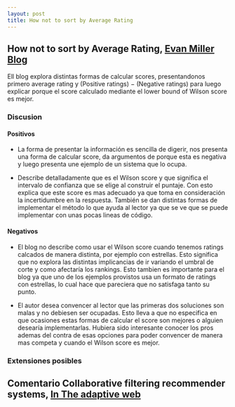 ```yaml
---
layout: post
title: How not to sort by Average Rating
---
```


## How not to sort by Average Rating, [Evan Miller Blog](http://www.evanmiller.org/how-not-to-sort-by-average-rating.html)

Ell blog explora distintas formas de calcular scores, presentandonos primero average rating y (Positive ratings) − (Negative ratings) para luego explicar porque el score calculado mediante el lower bound of Wilson score es mejor.

### Discusion

#### Positivos

* La forma de presentar la información es sencilla de digerir, nos presenta una forma de calcular score, da argumentos de porque esta es negativa y luego presenta une ejemplo de un sistema que lo ocupa.

* Describe detalladamente que es el Wilson score y que significa el intervalo de confianza que se elige al construir el puntaje. Con esto explica que este score es mas adecuado ya que toma en consideración la incertidumbre en la respuesta. También se dan distintas formas de implementar el método lo que ayuda al lector ya que se ve que se puede implementar con unas pocas lineas de código.

#### Negativos

* El blog no describe como usar el Wilson score cuando tenemos ratings calcados de manera distinta, por ejemplo con estrellas. Esto significa que no explora las distintas implicancias de ir variando el umbral de corte y como afectaría los rankings. Esto tambien es importante para el blog ya que uno de los ejemplos provistos usa un formato de ratings con estrellas, lo cual hace que pareciera que no satisfaga tanto su punto.

* El autor desea convencer al lector que las primeras dos soluciones son malas y no debiesen ser ocupadas. Esto lleva a que no especifica en que ocasiones estas formas de calcular el score son mejores o alguien desearía implementarlas. Hubiera sido interesante conocer los pros ademas del contra de esas opciones para poder convencer de manera mas competa y cuando el Wilson score es mejor. 


### Extensiones posibles


## Comentario Collaborative filtering recommender systems, [In The adaptive web ](https://pdfs.semanticscholar.org/d17d/3fa8083c4de1f5545446a1f59da54a1dba21.pdf)